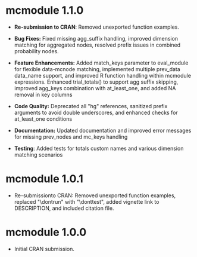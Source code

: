 # mcmodule 1.1.0

-   **Re-submission to CRAN**: Removed unexported function examples.

<!-- -->

-   **Bug Fixes:** Fixed missing agg_suffix handling, improved dimension matching for aggregated nodes, resolved prefix issues in combined probability nodes.

-   **Feature Enhancements:** Added match_keys parameter to eval_module for flexible data-mcnode matching, implemented multiple prev_data data_name support, and improved R function handling within mcmodule expressions. Enhanced trial_totals() to support agg suffix skipping, improved agg_keys combination with at_least_one, and added NA removal in key columns

-   **Code Quality:** Deprecated all "hg" references, sanitized prefix arguments to avoid double underscores, and enhanced checks for at_least_one conditions

-   **Documentation:** Updated documentation and improved error messages for missing prev_nodes and mc_keys handling

-   **Testing**: Added tests for totals custom names and various dimension matching scenarios

# mcmodule 1.0.1

-   Re-submissionto CRAN: Removed unexported function examples, replaced "\\dontrun" with "\\donttest", added vignette link to DESCRIPTION, and included citation file.

# mcmodule 1.0.0

-   Initial CRAN submission.
